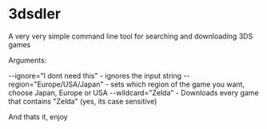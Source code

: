 # 3dsdler
A very very simple command line tool for searching and downloading 3DS games 


Arguments:

  --ignore="I dont need this" - ignores the input string
  --region="Europe/USA/Japan" - sets which region of the game you want, choose Japan, Europe or USA
  --wildcard="Zelda"          - Downloads every game that contains "Zelda" (yes, its case sensitive)


  And thats it, enjoy

